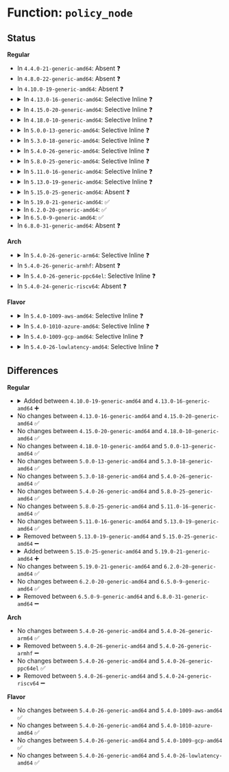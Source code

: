 # Function: <code>policy_node</code>

## Status
<b>Regular</b>
<ul>
<li>
In <code>4.4.0-21-generic-amd64</code>: Absent ❓
</li>
<li>
In <code>4.8.0-22-generic-amd64</code>: Absent ❓
</li>
<li>
In <code>4.10.0-19-generic-amd64</code>: Absent ❓
</li>
<li>
<details>
<summary>In <code>4.13.0-16-generic-amd64</code>: Selective Inline ❓</summary>

```c
int policy_node(gfp_t gfp, struct mempolicy * policy, int nd)
```

```json
{
  "name": "policy_node",
  "collision_type": "Unique Static",
  "inline_type": "Selective",
  "funcs": [
    {
      "addr": 18446744071581051776,
      "name": "policy_node",
      "external": false,
      "loc": "mm/mempolicy.c:1606",
      "file": "mm/mempolicy.c",
      "inline": "not declared, inlined",
      "caller_inline": [],
      "caller_func": [
        "mm/mempolicy.c:alloc_pages_current",
        "mm/mempolicy.c:alloc_pages_vma",
        "mm/mempolicy.c:huge_node"
      ]
    }
  ],
  "symbols": [
    {
      "addr": 18446744071581051776,
      "name": "policy_node",
      "section": ".text",
      "bind": "STB_LOCAL",
      "size": 53
    }
  ]
}
```
</details>
</li>
<li>
<details>
<summary>In <code>4.15.0-20-generic-amd64</code>: Selective Inline ❓</summary>

```c
int policy_node(gfp_t gfp, struct mempolicy * policy, int nd)
```

```json
{
  "name": "policy_node",
  "collision_type": "Unique Static",
  "inline_type": "Selective",
  "funcs": [
    {
      "addr": 18446744071581162832,
      "name": "policy_node",
      "external": false,
      "loc": "mm/mempolicy.c:1663",
      "file": "mm/mempolicy.c",
      "inline": "not declared, inlined",
      "caller_inline": [],
      "caller_func": [
        "mm/mempolicy.c:alloc_pages_current",
        "mm/mempolicy.c:alloc_pages_vma",
        "mm/mempolicy.c:huge_node"
      ]
    }
  ],
  "symbols": [
    {
      "addr": 18446744071581162832,
      "name": "policy_node",
      "section": ".text",
      "bind": "STB_LOCAL",
      "size": 52
    }
  ]
}
```
</details>
</li>
<li>
<details>
<summary>In <code>4.18.0-10-generic-amd64</code>: Selective Inline ❓</summary>

```c
int policy_node(gfp_t gfp, struct mempolicy * policy, int nd)
```

```json
{
  "name": "policy_node",
  "collision_type": "Unique Static",
  "inline_type": "Selective",
  "funcs": [
    {
      "addr": 18446744071581306368,
      "name": "policy_node",
      "external": false,
      "loc": "mm/mempolicy.c:1720",
      "file": "mm/mempolicy.c",
      "inline": "not declared, inlined",
      "caller_inline": [],
      "caller_func": [
        "mm/mempolicy.c:alloc_pages_current",
        "mm/mempolicy.c:alloc_pages_vma",
        "mm/mempolicy.c:huge_node"
      ]
    }
  ],
  "symbols": [
    {
      "addr": 18446744071581306368,
      "name": "policy_node",
      "section": ".text",
      "bind": "STB_LOCAL",
      "size": 51
    }
  ]
}
```
</details>
</li>
<li>
<details>
<summary>In <code>5.0.0-13-generic-amd64</code>: Selective Inline ❓</summary>

```c
int policy_node(gfp_t gfp, struct mempolicy * policy, int nd)
```

```json
{
  "name": "policy_node",
  "collision_type": "Unique Static",
  "inline_type": "Selective",
  "funcs": [
    {
      "addr": 18446744071581389296,
      "name": "policy_node",
      "external": false,
      "loc": "mm/mempolicy.c:1760",
      "file": "mm/mempolicy.c",
      "inline": "not declared, inlined",
      "caller_inline": [],
      "caller_func": [
        "mm/mempolicy.c:alloc_pages_current",
        "mm/mempolicy.c:alloc_pages_vma",
        "mm/mempolicy.c:huge_node"
      ]
    }
  ],
  "symbols": [
    {
      "addr": 18446744071581389296,
      "name": "policy_node",
      "section": ".text",
      "bind": "STB_LOCAL",
      "size": 51
    }
  ]
}
```
</details>
</li>
<li>
<details>
<summary>In <code>5.3.0-18-generic-amd64</code>: Selective Inline ❓</summary>

```c
int policy_node(gfp_t gfp, struct mempolicy * policy, int nd)
```

```json
{
  "name": "policy_node",
  "collision_type": "Unique Static",
  "inline_type": "Selective",
  "funcs": [
    {
      "addr": 18446744071581501040,
      "name": "policy_node",
      "external": false,
      "loc": "mm/mempolicy.c:1806",
      "file": "mm/mempolicy.c",
      "inline": "not declared, inlined",
      "caller_inline": [],
      "caller_func": [
        "mm/mempolicy.c:alloc_pages_current",
        "mm/mempolicy.c:alloc_pages_vma",
        "mm/mempolicy.c:alloc_pages_vma",
        "mm/mempolicy.c:huge_node"
      ]
    }
  ],
  "symbols": [
    {
      "addr": 18446744071581501040,
      "name": "policy_node",
      "section": ".text",
      "bind": "STB_LOCAL",
      "size": 53
    }
  ]
}
```
</details>
</li>
<li>
<details>
<summary>In <code>5.4.0-26-generic-amd64</code>: Selective Inline ❓</summary>

```c
int policy_node(gfp_t gfp, struct mempolicy * policy, int nd)
```

```json
{
  "name": "policy_node",
  "collision_type": "Unique Static",
  "inline_type": "Selective",
  "funcs": [
    {
      "addr": 18446744071581565232,
      "name": "policy_node",
      "external": false,
      "loc": "mm/mempolicy.c:1808",
      "file": "mm/mempolicy.c",
      "inline": "not declared, inlined",
      "caller_inline": [],
      "caller_func": [
        "mm/mempolicy.c:alloc_pages_current",
        "mm/mempolicy.c:alloc_pages_vma",
        "mm/mempolicy.c:huge_node"
      ]
    }
  ],
  "symbols": [
    {
      "addr": 18446744071581565232,
      "name": "policy_node",
      "section": ".text",
      "bind": "STB_LOCAL",
      "size": 53
    }
  ]
}
```
</details>
</li>
<li>
<details>
<summary>In <code>5.8.0-25-generic-amd64</code>: Selective Inline ❓</summary>

```c
int policy_node(gfp_t gfp, struct mempolicy * policy, int nd)
```

```json
{
  "name": "policy_node",
  "collision_type": "Unique Static",
  "inline_type": "Selective",
  "funcs": [
    {
      "addr": 18446744071581776640,
      "name": "policy_node",
      "external": false,
      "loc": "mm/mempolicy.c:1905",
      "file": "mm/mempolicy.c",
      "inline": "not declared, inlined",
      "caller_inline": [],
      "caller_func": [
        "mm/mempolicy.c:alloc_pages_current",
        "mm/mempolicy.c:alloc_pages_vma",
        "mm/mempolicy.c:huge_node"
      ]
    }
  ],
  "symbols": [
    {
      "addr": 18446744071581776640,
      "name": "policy_node",
      "section": ".text",
      "bind": "STB_LOCAL",
      "size": 53
    }
  ]
}
```
</details>
</li>
<li>
<details>
<summary>In <code>5.11.0-16-generic-amd64</code>: Selective Inline ❓</summary>

```c
int policy_node(gfp_t gfp, struct mempolicy * policy, int nd)
```

```json
{
  "name": "policy_node",
  "collision_type": "Unique Static",
  "inline_type": "Selective",
  "funcs": [
    {
      "addr": 18446744071581824160,
      "name": "policy_node",
      "external": false,
      "loc": "mm/mempolicy.c:1881",
      "file": "mm/mempolicy.c",
      "inline": "not declared, inlined",
      "caller_inline": [],
      "caller_func": [
        "mm/mempolicy.c:alloc_pages_current",
        "mm/mempolicy.c:alloc_pages_vma",
        "mm/mempolicy.c:huge_node"
      ]
    }
  ],
  "symbols": [
    {
      "addr": 18446744071581824160,
      "name": "policy_node",
      "section": ".text",
      "bind": "STB_LOCAL",
      "size": 53
    }
  ]
}
```
</details>
</li>
<li>
<details>
<summary>In <code>5.13.0-19-generic-amd64</code>: Selective Inline ❓</summary>

```c
int policy_node(gfp_t gfp, struct mempolicy * policy, int nd)
```

```json
{
  "name": "policy_node",
  "collision_type": "Unique Static",
  "inline_type": "Selective",
  "funcs": [
    {
      "addr": 18446744071581854800,
      "name": "policy_node",
      "external": false,
      "loc": "mm/mempolicy.c:1895",
      "file": "mm/mempolicy.c",
      "inline": "not declared, inlined",
      "caller_inline": [],
      "caller_func": [
        "mm/mempolicy.c:alloc_pages",
        "mm/mempolicy.c:alloc_pages_vma",
        "mm/mempolicy.c:huge_node"
      ]
    }
  ],
  "symbols": [
    {
      "addr": 18446744071581854800,
      "name": "policy_node",
      "section": ".text",
      "bind": "STB_LOCAL",
      "size": 53
    }
  ]
}
```
</details>
</li>
<li>
<details>
<summary>In <code>5.15.0-25-generic-amd64</code>: Absent ❓</summary>

```json
{
  "name": "policy_node",
  "collision_type": "Unique Static",
  "inline_type": "Full",
  "funcs": [
    {
      "addr": 18446744071582161135,
      "name": "policy_node",
      "external": false,
      "loc": "mm/mempolicy.c:1791",
      "file": "mm/mempolicy.c",
      "inline": "not declared, inlined",
      "caller_inline": [
        "mm/mempolicy.c:alloc_pages",
        "mm/mempolicy.c:alloc_pages",
        "mm/mempolicy.c:alloc_pages_vma",
        "mm/mempolicy.c:alloc_pages_vma",
        "mm/mempolicy.c:huge_node",
        "mm/mempolicy.c:huge_node"
      ],
      "caller_func": []
    }
  ],
  "symbols": []
}
```
</details>
</li>
<li>
<details>
<summary>In <code>5.19.0-21-generic-amd64</code>: ✅</summary>

```c
int policy_node(gfp_t gfp, struct mempolicy * policy, int nd)
```

```json
{
  "name": "policy_node",
  "collision_type": "Unique Static",
  "inline_type": "No",
  "funcs": [
    {
      "addr": 18446744071582601008,
      "name": "policy_node",
      "external": false,
      "loc": "mm/mempolicy.c:1855",
      "file": "mm/mempolicy.c",
      "inline": "seen, unknown",
      "caller_inline": [],
      "caller_func": [
        "mm/mempolicy.c:alloc_pages_bulk_array_mempolicy",
        "mm/mempolicy.c:alloc_pages",
        "mm/mempolicy.c:alloc_pages",
        "mm/mempolicy.c:vma_alloc_folio",
        "mm/mempolicy.c:vma_alloc_folio",
        "mm/mempolicy.c:huge_node"
      ]
    }
  ],
  "symbols": [
    {
      "addr": 18446744071582601008,
      "name": "policy_node",
      "section": ".text",
      "bind": "STB_LOCAL",
      "size": 127
    }
  ]
}
```
</details>
</li>
<li>
<details>
<summary>In <code>6.2.0-20-generic-amd64</code>: ✅</summary>

```c
int policy_node(gfp_t gfp, struct mempolicy * policy, int nd)
```

```json
{
  "name": "policy_node",
  "collision_type": "Unique Static",
  "inline_type": "No",
  "funcs": [
    {
      "addr": 18446744071583123328,
      "name": "policy_node",
      "external": false,
      "loc": "mm/mempolicy.c:1870",
      "file": "mm/mempolicy.c",
      "inline": "seen, unknown",
      "caller_inline": [],
      "caller_func": [
        "mm/mempolicy.c:alloc_pages_bulk_array_mempolicy",
        "mm/mempolicy.c:alloc_pages",
        "mm/mempolicy.c:alloc_pages",
        "mm/mempolicy.c:vma_alloc_folio",
        "mm/mempolicy.c:vma_alloc_folio",
        "mm/mempolicy.c:huge_node"
      ]
    }
  ],
  "symbols": [
    {
      "addr": 18446744071583123328,
      "name": "policy_node",
      "section": ".text",
      "bind": "STB_LOCAL",
      "size": 127
    }
  ]
}
```
</details>
</li>
<li>
<details>
<summary>In <code>6.5.0-9-generic-amd64</code>: ✅</summary>

```c
int policy_node(gfp_t gfp, struct mempolicy * policy, int nd)
```

```json
{
  "name": "policy_node",
  "collision_type": "Unique Static",
  "inline_type": "No",
  "funcs": [
    {
      "addr": 18446744071583333600,
      "name": "policy_node",
      "external": false,
      "loc": "mm/mempolicy.c:1881",
      "file": "mm/mempolicy.c",
      "inline": "seen, unknown",
      "caller_inline": [],
      "caller_func": [
        "mm/mempolicy.c:alloc_pages_bulk_array_mempolicy",
        "mm/mempolicy.c:alloc_pages",
        "mm/mempolicy.c:alloc_pages",
        "mm/mempolicy.c:vma_alloc_folio",
        "mm/mempolicy.c:vma_alloc_folio",
        "mm/mempolicy.c:huge_node"
      ]
    }
  ],
  "symbols": [
    {
      "addr": 18446744071583333600,
      "name": "policy_node",
      "section": ".text",
      "bind": "STB_LOCAL",
      "size": 143
    }
  ]
}
```
</details>
</li>
<li>
In <code>6.8.0-31-generic-amd64</code>: Absent ❓
</li>
</ul>
<b>Arch</b>
<ul>
<li>
<details>
<summary>In <code>5.4.0-26-generic-arm64</code>: Selective Inline ❓</summary>

```c
int policy_node(gfp_t gfp, struct mempolicy * policy, int nd)
```

```json
{
  "name": "policy_node",
  "collision_type": "Unique Static",
  "inline_type": "Selective",
  "funcs": [
    {
      "addr": 18446603336493002808,
      "name": "policy_node",
      "external": false,
      "loc": "mm/mempolicy.c:1808",
      "file": "mm/mempolicy.c",
      "inline": "not declared, inlined",
      "caller_inline": [],
      "caller_func": [
        "mm/mempolicy.c:alloc_pages_current",
        "mm/mempolicy.c:alloc_pages_vma",
        "mm/mempolicy.c:huge_node"
      ]
    }
  ],
  "symbols": [
    {
      "addr": 18446603336493002808,
      "name": "policy_node",
      "section": ".text",
      "bind": "STB_LOCAL",
      "size": 136
    }
  ]
}
```
</details>
</li>
<li>
In <code>5.4.0-26-generic-armhf</code>: Absent ❓
</li>
<li>
<details>
<summary>In <code>5.4.0-26-generic-ppc64el</code>: Selective Inline ❓</summary>

```c
int policy_node(gfp_t gfp, struct mempolicy * policy, int nd)
```

```json
{
  "name": "policy_node",
  "collision_type": "Unique Static",
  "inline_type": "Selective",
  "funcs": [
    {
      "addr": 13835058055286428912,
      "name": "policy_node",
      "external": false,
      "loc": "mm/mempolicy.c:1808",
      "file": "mm/mempolicy.c",
      "inline": "not declared, inlined",
      "caller_inline": [],
      "caller_func": [
        "mm/mempolicy.c:alloc_pages_current",
        "mm/mempolicy.c:alloc_pages_vma",
        "mm/mempolicy.c:huge_node"
      ]
    }
  ],
  "symbols": [
    {
      "addr": 13835058055286428912,
      "name": "policy_node",
      "section": ".text",
      "bind": "STB_LOCAL",
      "size": 84
    }
  ]
}
```
</details>
</li>
<li>
In <code>5.4.0-24-generic-riscv64</code>: Absent ❓
</li>
</ul>
<b>Flavor</b>
<ul>
<li>
<details>
<summary>In <code>5.4.0-1009-aws-amd64</code>: Selective Inline ❓</summary>

```c
int policy_node(gfp_t gfp, struct mempolicy * policy, int nd)
```

```json
{
  "name": "policy_node",
  "collision_type": "Unique Static",
  "inline_type": "Selective",
  "funcs": [
    {
      "addr": 18446744071581533968,
      "name": "policy_node",
      "external": false,
      "loc": "mm/mempolicy.c:1808",
      "file": "mm/mempolicy.c",
      "inline": "not declared, inlined",
      "caller_inline": [],
      "caller_func": [
        "mm/mempolicy.c:alloc_pages_current",
        "mm/mempolicy.c:alloc_pages_vma",
        "mm/mempolicy.c:huge_node"
      ]
    }
  ],
  "symbols": [
    {
      "addr": 18446744071581533968,
      "name": "policy_node",
      "section": ".text",
      "bind": "STB_LOCAL",
      "size": 53
    }
  ]
}
```
</details>
</li>
<li>
<details>
<summary>In <code>5.4.0-1010-azure-amd64</code>: Selective Inline ❓</summary>

```c
int policy_node(gfp_t gfp, struct mempolicy * policy, int nd)
```

```json
{
  "name": "policy_node",
  "collision_type": "Unique Static",
  "inline_type": "Selective",
  "funcs": [
    {
      "addr": 18446744071581475728,
      "name": "policy_node",
      "external": false,
      "loc": "mm/mempolicy.c:1808",
      "file": "mm/mempolicy.c",
      "inline": "not declared, inlined",
      "caller_inline": [],
      "caller_func": [
        "mm/mempolicy.c:alloc_pages_current",
        "mm/mempolicy.c:alloc_pages_vma",
        "mm/mempolicy.c:huge_node"
      ]
    }
  ],
  "symbols": [
    {
      "addr": 18446744071581475728,
      "name": "policy_node",
      "section": ".text",
      "bind": "STB_LOCAL",
      "size": 53
    }
  ]
}
```
</details>
</li>
<li>
<details>
<summary>In <code>5.4.0-1009-gcp-amd64</code>: Selective Inline ❓</summary>

```c
int policy_node(gfp_t gfp, struct mempolicy * policy, int nd)
```

```json
{
  "name": "policy_node",
  "collision_type": "Unique Static",
  "inline_type": "Selective",
  "funcs": [
    {
      "addr": 18446744071581525280,
      "name": "policy_node",
      "external": false,
      "loc": "mm/mempolicy.c:1808",
      "file": "mm/mempolicy.c",
      "inline": "not declared, inlined",
      "caller_inline": [],
      "caller_func": [
        "mm/mempolicy.c:alloc_pages_current",
        "mm/mempolicy.c:alloc_pages_vma",
        "mm/mempolicy.c:huge_node"
      ]
    }
  ],
  "symbols": [
    {
      "addr": 18446744071581525280,
      "name": "policy_node",
      "section": ".text",
      "bind": "STB_LOCAL",
      "size": 53
    }
  ]
}
```
</details>
</li>
<li>
<details>
<summary>In <code>5.4.0-26-lowlatency-amd64</code>: Selective Inline ❓</summary>

```c
int policy_node(gfp_t gfp, struct mempolicy * policy, int nd)
```

```json
{
  "name": "policy_node",
  "collision_type": "Unique Static",
  "inline_type": "Selective",
  "funcs": [
    {
      "addr": 18446744071581590560,
      "name": "policy_node",
      "external": false,
      "loc": "mm/mempolicy.c:1808",
      "file": "mm/mempolicy.c",
      "inline": "not declared, inlined",
      "caller_inline": [],
      "caller_func": [
        "mm/mempolicy.c:alloc_pages_current",
        "mm/mempolicy.c:alloc_pages_vma",
        "mm/mempolicy.c:huge_node"
      ]
    }
  ],
  "symbols": [
    {
      "addr": 18446744071581590560,
      "name": "policy_node",
      "section": ".text",
      "bind": "STB_LOCAL",
      "size": 53
    }
  ]
}
```
</details>
</li>
</ul>

## Differences
<b>Regular</b>
<ul>
<li>
<details>
<summary>Added between <code>4.10.0-19-generic-amd64</code> and <code>4.13.0-16-generic-amd64</code> ➕</summary>

```c
int policy_node(gfp_t gfp, struct mempolicy * policy, int nd)
```
</details>
</li>
<li>
No changes between <code>4.13.0-16-generic-amd64</code> and <code>4.15.0-20-generic-amd64</code> ✅
</li>
<li>
No changes between <code>4.15.0-20-generic-amd64</code> and <code>4.18.0-10-generic-amd64</code> ✅
</li>
<li>
No changes between <code>4.18.0-10-generic-amd64</code> and <code>5.0.0-13-generic-amd64</code> ✅
</li>
<li>
No changes between <code>5.0.0-13-generic-amd64</code> and <code>5.3.0-18-generic-amd64</code> ✅
</li>
<li>
No changes between <code>5.3.0-18-generic-amd64</code> and <code>5.4.0-26-generic-amd64</code> ✅
</li>
<li>
No changes between <code>5.4.0-26-generic-amd64</code> and <code>5.8.0-25-generic-amd64</code> ✅
</li>
<li>
No changes between <code>5.8.0-25-generic-amd64</code> and <code>5.11.0-16-generic-amd64</code> ✅
</li>
<li>
No changes between <code>5.11.0-16-generic-amd64</code> and <code>5.13.0-19-generic-amd64</code> ✅
</li>
<li>
<details>
<summary>Removed between <code>5.13.0-19-generic-amd64</code> and <code>5.15.0-25-generic-amd64</code> ➖</summary>

```c
int policy_node(gfp_t gfp, struct mempolicy * policy, int nd)
```
</details>
</li>
<li>
<details>
<summary>Added between <code>5.15.0-25-generic-amd64</code> and <code>5.19.0-21-generic-amd64</code> ➕</summary>

```c
int policy_node(gfp_t gfp, struct mempolicy * policy, int nd)
```
</details>
</li>
<li>
No changes between <code>5.19.0-21-generic-amd64</code> and <code>6.2.0-20-generic-amd64</code> ✅
</li>
<li>
No changes between <code>6.2.0-20-generic-amd64</code> and <code>6.5.0-9-generic-amd64</code> ✅
</li>
<li>
<details>
<summary>Removed between <code>6.5.0-9-generic-amd64</code> and <code>6.8.0-31-generic-amd64</code> ➖</summary>

```c
int policy_node(gfp_t gfp, struct mempolicy * policy, int nd)
```
</details>
</li>
</ul>
<b>Arch</b>
<ul>
<li>
No changes between <code>5.4.0-26-generic-amd64</code> and <code>5.4.0-26-generic-arm64</code> ✅
</li>
<li>
<details>
<summary>Removed between <code>5.4.0-26-generic-amd64</code> and <code>5.4.0-26-generic-armhf</code> ➖</summary>

```c
int policy_node(gfp_t gfp, struct mempolicy * policy, int nd)
```
</details>
</li>
<li>
No changes between <code>5.4.0-26-generic-amd64</code> and <code>5.4.0-26-generic-ppc64el</code> ✅
</li>
<li>
<details>
<summary>Removed between <code>5.4.0-26-generic-amd64</code> and <code>5.4.0-24-generic-riscv64</code> ➖</summary>

```c
int policy_node(gfp_t gfp, struct mempolicy * policy, int nd)
```
</details>
</li>
</ul>
<b>Flavor</b>
<ul>
<li>
No changes between <code>5.4.0-26-generic-amd64</code> and <code>5.4.0-1009-aws-amd64</code> ✅
</li>
<li>
No changes between <code>5.4.0-26-generic-amd64</code> and <code>5.4.0-1010-azure-amd64</code> ✅
</li>
<li>
No changes between <code>5.4.0-26-generic-amd64</code> and <code>5.4.0-1009-gcp-amd64</code> ✅
</li>
<li>
No changes between <code>5.4.0-26-generic-amd64</code> and <code>5.4.0-26-lowlatency-amd64</code> ✅
</li>
</ul>
